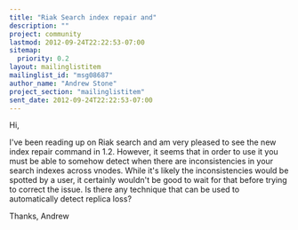 ```yaml
---
title: "Riak Search index repair and"
description: ""
project: community
lastmod: 2012-09-24T22:22:53-07:00
sitemap:
  priority: 0.2
layout: mailinglistitem
mailinglist_id: "msg08687"
author_name: "Andrew Stone"
project_section: "mailinglistitem"
sent_date: 2012-09-24T22:22:53-07:00
---
```



Hi,

I've been reading up on Riak search and am very pleased to see the new
index repair command in 1.2. However, it seems that in order to use it you
must be able to somehow detect when there are inconsistencies in your
search indexes across vnodes. While it's likely the inconsistencies would
be spotted by a user, it certainly wouldn't be good to wait for that before
trying to correct the issue. Is there any technique that can be used to
automatically detect replica loss?

Thanks,
Andrew
